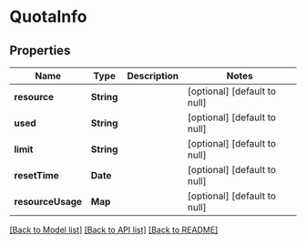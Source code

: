 # QuotaInfo
## Properties

| Name | Type | Description | Notes |
|------------ | ------------- | ------------- | -------------|
| **resource** | **String** |  | [optional] [default to null] |
| **used** | **String** |  | [optional] [default to null] |
| **limit** | **String** |  | [optional] [default to null] |
| **resetTime** | **Date** |  | [optional] [default to null] |
| **resourceUsage** | **Map** |  | [optional] [default to null] |

[[Back to Model list]](../README.md#documentation-for-models) [[Back to API list]](../README.md#documentation-for-api-endpoints) [[Back to README]](../README.md)

